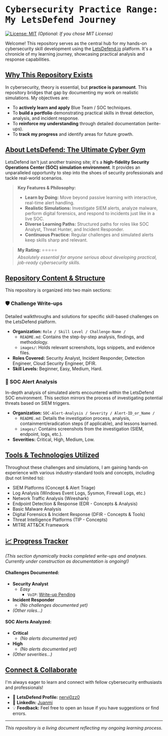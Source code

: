 # <samp>Cybersecurity Practice Range: My LetsDefend Journey</samp>

[![License: MIT](https://img.shields.io/badge/License-MIT-yellow.svg)](https://opensource.org/licenses/MIT) _(Optional: If you chose MIT License)_

Welcome! This repository serves as the central hub for my hands-on cybersecurity skill development using the [LetsDefend.io](https://letsdefend.io/) platform. It's a chronicle of my learning journey, showcasing practical analysis and response capabilities.

## <ins>Why This Repository Exists</ins>

In cybersecurity, theory is essential, but **practice is paramount**. This repository bridges that gap by documenting my work on realistic simulations. My objectives are:

* To **actively learn and apply** Blue Team / SOC techniques.
* To **build a portfolio** demonstrating practical skills in threat detection, analysis, and incident response.
* To **reinforce my understanding** through detailed documentation (write-ups).
* To **track my progress** and identify areas for future growth.

## <ins>About LetsDefend: The Ultimate Cyber Gym</ins>

LetsDefend isn't just another training site; it's a **high-fidelity Security Operations Center (SOC) simulation environment**. It provides an unparalleled opportunity to step into the shoes of security professionals and tackle real-world scenarios.

> **Key Features & Philosophy:**
> * **Learn by Doing:** Move beyond passive learning with interactive, real-time alert handling.
> * **Realistic Simulations:** Investigate SIEM alerts, analyze malware, perform digital forensics, and respond to incidents just like in a live SOC.
> * **Diverse Learning Paths:** Structured paths for roles like SOC Analyst, Threat Hunter, and Incident Responder.
> * **Continuous Practice:** Regular challenges and simulated alerts keep skills sharp and relevant.

> **My Rating:** ⭐⭐⭐⭐⭐ \
> *Absolutely essential for anyone serious about developing practical, job-ready cybersecurity skills.*

## <ins>Repository Content & Structure</ins>

This repository is organized into two main sections:

### 🛡️ Challenge Write-ups

Detailed walkthroughs and solutions for specific skill-based challenges on the LetsDefend platform.

* **Organization:** `Role / Skill Level / Challenge-Name /`
    * `README.md`: Contains the step-by-step analysis, findings, and methodology.
    * `images/`: Holds relevant screenshots, logs snippets, and evidence files.
* **Roles Covered:** Security Analyst, Incident Responder, Detection Engineer, Cloud Security Engineer, DFIR.
* **Skill Levels:** Beginner, Easy, Medium, Hard.

### 🚨 SOC Alert Analysis

In-depth analysis of simulated alerts encountered within the LetsDefend SOC environment. This section mirrors the process of investigating potential threats based on SIEM triggers.

* **Organization:** `SOC-Alert-Analysis / Severity / Alert-ID_or_Name /`
    * `README.md`: Details the investigation process, analysis, containment/eradication steps (if applicable), and lessons learned.
    * `images/`: Contains screenshots from the investigation (SIEM, endpoint, logs, etc.).
* **Severities:** Critical, High, Medium, Low.

## <ins>Tools & Technologies Utilized</ins>

Throughout these challenges and simulations, I am gaining hands-on experience with various industry-standard tools and concepts, including (but not limited to):

* SIEM Platforms (Concept & Alert Triage)
* Log Analysis (Windows Event Logs, Sysmon, Firewall Logs, etc.)
* Network Traffic Analysis (Wireshark)
* Endpoint Detection & Response (EDR - Concepts & Analysis)
* Basic Malware Analysis
* Digital Forensics & Incident Response (DFIR - Concepts & Tools)
* Threat Intelligence Platforms (TIP - Concepts)
* MITRE ATT&CK Framework

## <ins>📈 Progress Tracker</ins>

*(This section dynamically tracks completed write-ups and analyses. Currently under construction as documentation is ongoing!)*

#### Challenges Documented:

* **Security Analyst**
    * _Easy_
        * `VoIP`: [Write-up Pending](./Security-Analyst/Easy/VoIP/README.md)
* **Incident Responder**
    * *(No challenges documented yet)*
* *(Other roles...)*

#### SOC Alerts Analyzed:

* **Critical**
    * *(No alerts documented yet)*
* **High**
    * *(No alerts documented yet)*
* *(Other severities...)*

## <ins>Connect & Collaborate</ins>

I'm always eager to learn and connect with fellow cybersecurity enthusiasts and professionals!

* 🔗 **LetsDefend Profile:** [nervi0zz0](https://app.letsdefend.io/user/nervi0zz0)
* 🔗 **LinkedIn:** [Juanmi](https://www.linkedin.com/in/jmam84/)
* 💡 **Feedback:** Feel free to open an Issue if you have suggestions or find errors.

---

*This repository is a living document reflecting my ongoing learning process.*